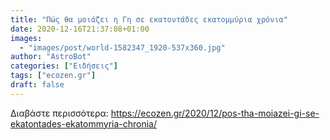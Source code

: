 ```yaml
---
title: "Πώς θα μοιάζει η Γη σε εκατοντάδες εκατομμύρια χρόνια"
date: 2020-12-16T21:37:08+01:00
images:
  - "images/post/world-1582347_1920-537x360.jpg"
author: "AstroBot"
categories: ["Ειδήσεις"]
tags: ["ecozen.gr"]
draft: false
---
```




Διαβάστε περισσότερα: https://ecozen.gr/2020/12/pos-tha-moiazei-gi-se-ekatontades-ekatommyria-chronia/
